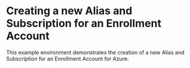 # Creating a new Alias and Subscription for an Enrollment Account

This example environment demonstrates the creation of a new Alias and Subscription for an Enrollment Account for Azure.